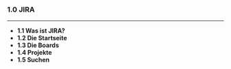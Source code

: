 ### 1.0 JIRA

---

* **1.1 Was ist JIRA?**
* **1.2 Die Startseite**
* **1.3 Die Boards**
* **1.4 Projekte**
* **1.5 Suchen**



